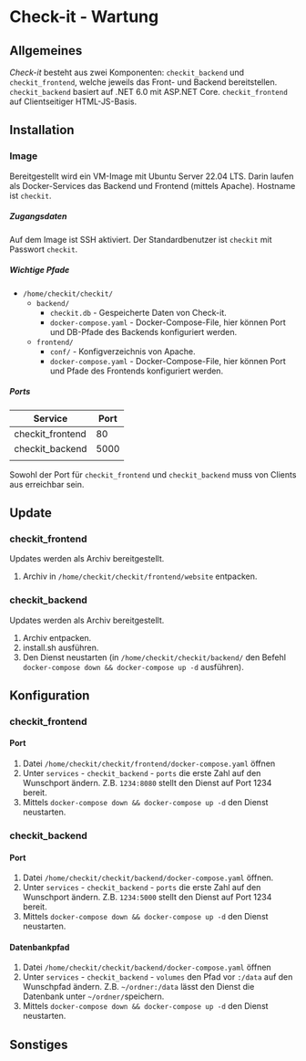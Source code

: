 # Check-it - Wartung
## Allgemeines
_Check-it_ besteht aus zwei Komponenten: `checkit_backend` und `checkit_frontend`, welche jeweils das Front- und Backend bereitstellen.
`checkit_backend` basiert auf .NET 6.0 mit ASP.NET Core. `checkit_frontend` auf Clientseitiger HTML-JS-Basis.
## Installation
### Image
Bereitgestellt wird ein VM-Image mit Ubuntu Server 22.04 LTS. Darin laufen als Docker-Services das Backend und Frontend (mittels Apache).
Hostname ist `checkit`.
##### Zugangsdaten
Auf dem Image ist SSH aktiviert. Der Standardbenutzer ist `checkit` mit Passwort `checkit`.
##### Wichtige Pfade
* `/home/checkit/checkit/`
	* `backend/`
		* `checkit.db` - Gespeicherte Daten von Check-it.
		* `docker-compose.yaml` - Docker-Compose-File, hier können Port und DB-Pfade des Backends konfiguriert werden.
	* `frontend/` 
		* `conf/` - Konfigverzeichnis von Apache.
		* `docker-compose.yaml` - Docker-Compose-File, hier können Port und Pfade des Frontends konfiguriert werden.

##### Ports
| Service          | Port |
|------------------|------|
| checkit_frontend | 80   |
| checkit_backend  | 5000 |
|                  |      |
Sowohl der Port für `checkit_frontend` und `checkit_backend` muss von Clients aus erreichbar sein.
## Update
### checkit_frontend
Updates werden als Archiv bereitgestellt.
1. Archiv in `/home/checkit/checkit/frontend/website` entpacken.
### checkit_backend
Updates werden als Archiv bereitgestellt.
1. Archiv entpacken.
2. install.sh ausführen.
3. Den Dienst neustarten (in `/home/checkit/checkit/backend/` den Befehl `docker-compose down && docker-compose up -d` ausführen).
## Konfiguration
### checkit_frontend
#### Port
1. Datei `/home/checkit/checkit/frontend/docker-compose.yaml` öffnen
2. Unter `services` - `checkit_backend` - `ports` die erste Zahl auf den Wunschport ändern. Z.B. `1234:8080` stellt den Dienst auf Port 1234 bereit.
3. Mittels `docker-compose down && docker-compose up -d` den Dienst neustarten.
### checkit_backend
#### Port
1. Datei `/home/checkit/checkit/backend/docker-compose.yaml` öffnen.
2. Unter `services` - `checkit_backend` - `ports` die erste Zahl auf den Wunschport ändern. Z.B. `1234:5000` stellt den Dienst auf Port 1234 bereit.
3. Mittels `docker-compose down && docker-compose up -d` den Dienst neustarten.
#### Datenbankpfad
1. Datei `/home/checkit/checkit/backend/docker-compose.yaml` öffnen
2. Unter `services` - `checkit_backend` - `volumes` den Pfad vor `:/data` auf den Wunschpfad ändern. Z.B. `~/ordner:/data` lässt den Dienst die Datenbank unter `~/ordner/`speichern.
3. Mittels `docker-compose down && docker-compose up -d` den Dienst neustarten.
## Sonstiges

